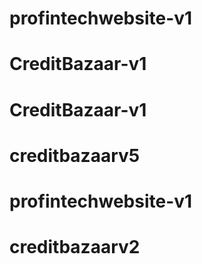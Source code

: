 # profintechwebsite-v1
# CreditBazaar-v1
# CreditBazaar-v1
# creditbazaarv5
# profintechwebsite-v1
# creditbazaarv2
